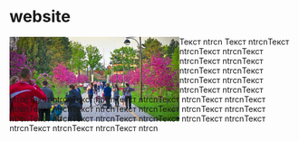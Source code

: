 # website

<div><div style="float:left;height:100px;width:300px;"><img src="bot.jpg"></div>Текст ntrcn Текст ntrcnТекст ntrcnТекст ntrcnТекст ntrcnТекст ntrcnТекст ntrcnТекст ntrcnТекст ntrcnТекст ntrcnТекст ntrcnТекст ntrcnТекст ntrcnТекст ntrcnТекст ntrcnТекст ntrcnТекст ntrcnТекст ntrcnТекст ntrcnТекст ntrcnТекст ntrcnТекст ntrcnТекст ntrcnТекст ntrcnТекст ntrcnТекст ntrcnТекст ntrcnТекст ntrcnТекст ntrcnТекст ntrcnТекст ntrcnТекст ntrcnТекст ntrcnТекст ntrcn</div>
